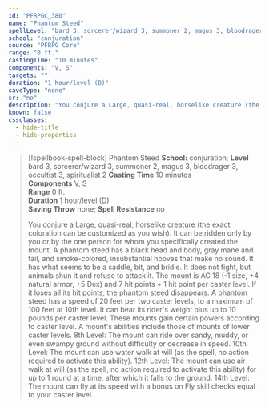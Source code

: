 ```yaml
---
id: "PFRPGC_380"
name: "Phantom Steed"
spellLevel: "bard 3, sorcerer/wizard 3, summoner 2, magus 3, bloodrager 3, occultist 3, spiritualist 2"
school: "conjuration"
source: "PFRPG Core"
range: "0 ft."
castingTime: "10 minutes"
components: "V, S"
targets: ""
duration: "1 hour/level (D)"
saveType: "none"
sr: "no"
description: "You conjure a Large, quasi-real, horselike creature (the exact coloration can be customized as you wish). It can be ridden only by you or by the one person for whom you specifically created the mount. A phantom steed has a black head and body, gray mane and tail, and smoke-colored, insubstantial hooves that make no sound. It has what seems to be a saddle, bit, and bridle. It does not fight, but animals shun it and refuse to attack it. The mount is AC 18 (-1 size, +4 natural armor, +5 Dex) and 7 hit points + 1 hit point per caster level. If it loses all its hit points, the phantom steed disappears. A phantom steed has a speed of 20 feet per two caster levels, to a maximum of 100 feet at 10th level. It can bear its rider's weight plus up to 10 pounds per caster level. These mounts gain certain powers according to caster level. A mount's abilities include those of mounts of lower caster levels. 8th Level: The mount can ride over sandy, muddy, or even swampy ground without difficulty or decrease in speed. 10th Level: The mount can use water walk at will (as the spell, no action required to activate this ability). 12th Level: The mount can use air walk at will (as the spell, no action required to activate this ability) for up to 1 round at a time, after which it falls to the ground. 14th Level: The mount can fly at its speed with a bonus on Fly skill checks equal to your caster level."
known: false
cssclasses:
  - hide-title
  - hide-properties
---
```


> [!spellbook-spell-block] Phantom Steed
> **School:** conjuration; **Level** bard 3, sorcerer/wizard 3, summoner 2, magus 3, bloodrager 3, occultist 3, spiritualist 2
> **Casting Time** 10 minutes  
> **Components** V, S  
> **Range** 0 ft.  
> **Duration** 1 hour/level (D)  
> **Saving Throw** none; **Spell Resistance** no
> 
> You conjure a Large, quasi-real, horselike creature (the exact coloration can be customized as you wish). It can be ridden only by you or by the one person for whom you specifically created the mount. A phantom steed has a black head and body, gray mane and tail, and smoke-colored, insubstantial hooves that make no sound. It has what seems to be a saddle, bit, and bridle. It does not fight, but animals shun it and refuse to attack it. The mount is AC 18 (-1 size, +4 natural armor, +5 Dex) and 7 hit points + 1 hit point per caster level. If it loses all its hit points, the phantom steed disappears. A phantom steed has a speed of 20 feet per two caster levels, to a maximum of 100 feet at 10th level. It can bear its rider's weight plus up to 10 pounds per caster level. These mounts gain certain powers according to caster level. A mount's abilities include those of mounts of lower caster levels. 8th Level: The mount can ride over sandy, muddy, or even swampy ground without difficulty or decrease in speed. 10th Level: The mount can use water walk at will (as the spell, no action required to activate this ability). 12th Level: The mount can use air walk at will (as the spell, no action required to activate this ability) for up to 1 round at a time, after which it falls to the ground. 14th Level: The mount can fly at its speed with a bonus on Fly skill checks equal to your caster level.